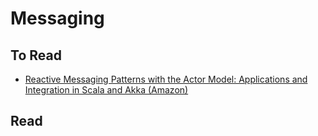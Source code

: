 Messaging
=========

To Read
-------

* [Reactive Messaging Patterns with the Actor Model: Applications and Integration in Scala and Akka (Amazon)](http://www.amazon.com/Reactive-Messaging-Patterns-Actor-Model/dp/0133846830)



Read
----
